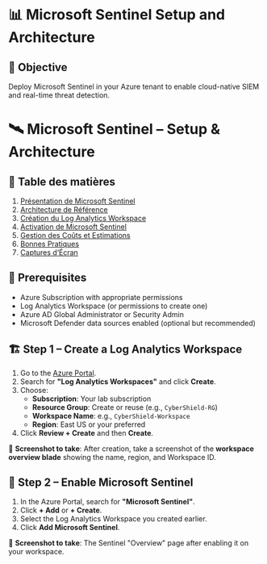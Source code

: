 # 📊 Microsoft Sentinel Setup and Architecture

## 🎯 Objective

Deploy Microsoft Sentinel in your Azure tenant to enable cloud-native SIEM and real-time threat detection.

# 🛰️ Microsoft Sentinel – Setup & Architecture

## 📘 Table des matières
1. [Présentation de Microsoft Sentinel](#présentation-de-microsoft-sentinel)
2. [Architecture de Référence](#architecture-de-référence)
3. [Création du Log Analytics Workspace](#création-du-log-analytics-workspace)
4. [Activation de Microsoft Sentinel](#activation-de-microsoft-sentinel)
5. [Gestion des Coûts et Estimations](#gestion-des-coûts-et-estimations)
6. [Bonnes Pratiques](#bonnes-pratiques)
7. [Captures d’Écran](#captures-décran)


## 🧰 Prerequisites

- Azure Subscription with appropriate permissions
- Log Analytics Workspace (or permissions to create one)
- Azure AD Global Administrator or Security Admin
- Microsoft Defender data sources enabled (optional but recommended)

## 🏗️ Step 1 – Create a Log Analytics Workspace

1. Go to the [Azure Portal](https://portal.azure.com).
2. Search for **"Log Analytics Workspaces"** and click **Create**.
3. Choose:
   - **Subscription**: Your lab subscription
   - **Resource Group**: Create or reuse (e.g., `CyberShield-RG`)
   - **Workspace Name**: e.g., `CyberShield-Workspace`
   - **Region**: East US or your preferred
4. Click **Review + Create** and then **Create**.

📸 **Screenshot to take**: After creation, take a screenshot of the **workspace overview blade** showing the name, region, and Workspace ID.

## 🧠 Step 2 – Enable Microsoft Sentinel

1. In the Azure Portal, search for **"Microsoft Sentinel"**.
2. Click **+ Add** or **+ Create**.
3. Select the Log Analytics Workspace you created earlier.
4. Click **Add Microsoft Sentinel**.

📸 **Screenshot to take**: The Sentinel "Overview" page after enabling it on your workspace.




